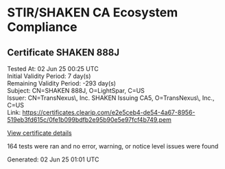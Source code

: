 # STIR/SHAKEN CA Ecosystem Compliance

## Certificate SHAKEN 888J

Tested At: 02 Jun 25 00:25 UTC\
Initial Validity Period: 7 day(s)\
Remaining Validity Period: -293 day(s)\
Subject: CN=SHAKEN 888J, O=LightSpar, C=US\
Issuer: CN=TransNexus\\, Inc. SHAKEN Issuing CA5, O=TransNexus\\, Inc., C=US\
Link: https://certificates.clearip.com/e2e5ceb4-de54-4a67-8956-519eb3fd615c/0fe1b099bdfb2e95b90e5e97fcf4b749.pem

[View certificate details](https://x509.io/?cert=MIICyTCCAm%2BgAwIBAgIQdm8zzVa2uBfNHdBNJcTFFDAKBggqhkjOPQQDAjBWMQswCQYDVQQGEwJVUzEZMBcGA1UEChMQVHJhbnNOZXh1cywgSW5jLjEsMCoGA1UEAxMjVHJhbnNOZXh1cywgSW5jLiBTSEFLRU4gSXNzdWluZyBDQTUwHhcNMjQwODA1MjIxNDMzWhcNMjQwODEyMjIxNDMyWjA3MQswCQYDVQQGEwJVUzESMBAGA1UEChMJTGlnaHRTcGFyMRQwEgYDVQQDEwtTSEFLRU4gODg4SjBZMBMGByqGSM49AgEGCCqGSM49AwEHA0IABEp4jr8SUPpH0YDP5e%2FA%2FOfFGdei%2F4qnIlkpdJAvM7WsiCjLYk7y06at9WA2j0GXScdPGWtYRBHAFdifHQJ8dHGjggE8MIIBODAMBgNVHRMBAf8EAjAAMA4GA1UdDwEB%2FwQEAwIHgDAdBgNVHQ4EFgQUtV4suF%2FVwp5wWfaJDBD5aVk7VkYwHwYDVR0jBBgwFoAU2gCzh%2FiCP7%2B6IqJkY7X2L8yOdcowFwYDVR0gBBAwDjAMBgpghkgBhv8JAQEEMIGmBgNVHR8EgZ4wgZswgZigOqA4hjZodHRwczovL2F1dGhlbnRpY2F0ZS1hcGkuaWNvbmVjdGl2LmNvbS9kb3dubG9hZC92MS9jcmyiWqRYMFYxFDASBgNVBAcMC0JyaWRnZXdhdGVyMQswCQYDVQQIDAJOSjETMBEGA1UEAwwKU1RJLVBBIENSTDELMAkGA1UEBhMCVVMxDzANBgNVBAoMBlNUSS1QQTAWBggrBgEFBQcBGgQKMAigBhYEODg4SjAKBggqhkjOPQQDAgNIADBFAiAYU%2Fm%2FuVVn9o5qGXU0%2FQj71GUM%2Fayt55%2FPE3bCrqbcSAIhAJvSZuBbUXPeiCQnR3gpM5Z3EqfNjK9UOs8K9Vp%2BJuBM)

164 tests were ran and no error, warning, or notice level issues were found


Generated: 02 Jun 25 01:01 UTC